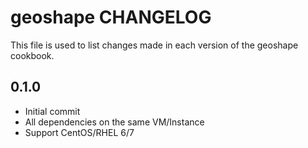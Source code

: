 geoshape CHANGELOG
==================

This file is used to list changes made in each version of the geoshape cookbook.

0.1.0
-----
- Initial commit
- All dependencies on the same VM/Instance
- Support CentOS/RHEL 6/7
